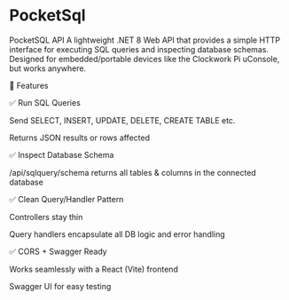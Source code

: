 # PocketSql
PocketSQL API
A lightweight .NET 8 Web API that provides a simple HTTP interface for executing SQL queries and inspecting database schemas. Designed for embedded/portable devices like the Clockwork Pi uConsole, but works anywhere.

🚀 Features

✅ Run SQL Queries

Send SELECT, INSERT, UPDATE, DELETE, CREATE TABLE etc.

Returns JSON results or rows affected

✅ Inspect Database Schema

/api/sqlquery/schema returns all tables & columns in the connected database

✅ Clean Query/Handler Pattern

Controllers stay thin

Query handlers encapsulate all DB logic and error handling

✅ CORS + Swagger Ready

Works seamlessly with a React (Vite) frontend

Swagger UI for easy testing

